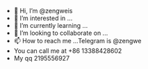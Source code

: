 - 👋 Hi, I’m @zengweis
- 👀 I’m interested in ...
- 🌱 I’m currently learning ...
- 💞️ I’m looking to collaborate on ...
- 📫 How to reach me ...Telegram is @zengwe
- You can call me at +86 13388428602
- My qq 2195556927

<!---
zengweis/zengweis is a ✨ special ✨ repository because its `README.md` (this file) appears on your GitHub profile.
You can click the Preview link to take a look at your changes.
--->
